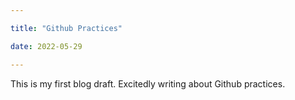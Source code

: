 ```yaml
---

title: "Github Practices"

date: 2022-05-29

---
```



This is my first blog draft. Excitedly writing about Github practices.

